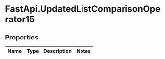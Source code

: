 # FastApi.UpdatedListComparisonOperator15

## Properties
Name | Type | Description | Notes
------------ | ------------- | ------------- | -------------
